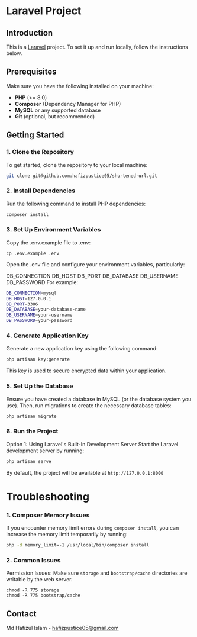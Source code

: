 # Laravel Project

## Introduction
This is a [Laravel](https://laravel.com/) project. To set it up and run locally, follow the instructions below.

## Prerequisites
Make sure you have the following installed on your machine:
- **PHP** (>= 8.0)
- **Composer** (Dependency Manager for PHP)
- **MySQL** or any supported database
- **Git** (optional, but recommended)

## Getting Started

### 1. Clone the Repository
To get started, clone the repository to your local machine:
```bash
git clone git@github.com:hafizpustice05/shortened-url.git
```

### 2. Install Dependencies
Run the following command to install PHP dependencies:

```bash
composer install
```

### 3. Set Up Environment Variables
Copy the .env.example file to .env:
```
cp .env.example .env
```
Open the .env file and configure your environment variables, particularly:

DB_CONNECTION
DB_HOST
DB_PORT
DB_DATABASE
DB_USERNAME
DB_PASSWORD
For example:

```bash
DB_CONNECTION=mysql
DB_HOST=127.0.0.1
DB_PORT=3306
DB_DATABASE=your-database-name
DB_USERNAME=your-username
DB_PASSWORD=your-password

```

### 4. Generate Application Key
Generate a new application key using the following command:

```bash
php artisan key:generate
```
This key is used to secure encrypted data within your application.

### 5. Set Up the Database
Ensure you have created a database in MySQL (or the database system you use). Then, run migrations to create the necessary database tables:

```bash
php artisan migrate
```

### 6. Run the Project
Option 1: Using Laravel's Built-In Development Server
Start the Laravel development server by running:

```bash
php artisan serve
```

By default, the project will be available at `http://127.0.0.1:8000`

# Troubleshooting

### 1. Composer Memory Issues
If you encounter memory limit errors during `composer install`, you can increase the memory limit temporarily by running:
```bash
php -d memory_limit=-1 /usr/local/bin/composer install
```
### 2. Common Issues
Permission Issues: Make sure `storage` and `bootstrap/cache` directories are writable by the web server.
```
chmod -R 775 storage
chmod -R 775 bootstrap/cache
```

## Contact

Md Hafizul Islam - [hafizpustice05@gmail.com](mailto:hafizpustice05@gmail.com)
